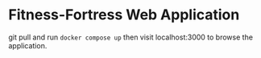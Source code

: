 # Fitness-Fortress Web Application

git pull and run ``docker compose up`` then visit localhost:3000 to browse the application.